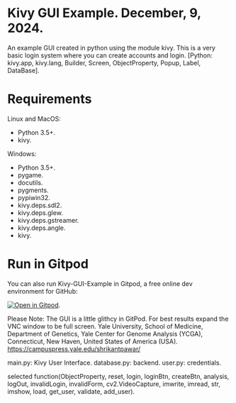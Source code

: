 # Kivy GUI Example. December, 9, 2024.
An example GUI created in python using the module kivy. This is a very basic login system where you can create accounts and login.
[Python: kivy.app, kivy.lang, Builder, Screen, ObjectProperty, Popup, Label, DataBase].

# Requirements

Linux and MacOS:
- Python 3.5+.
- kivy.

Windows:
- Python 3.5+.
- pygame.
- docutils. 
- pygments. 
- pypiwin32. 
- kivy.deps.sdl2. 
- kivy.deps.glew.
- kivy.deps.gstreamer.
- kivy.deps.angle.
- kivy.

# Run in Gitpod

You can also run Kivy-GUI-Example in Gitpod, a free online dev environment for GitHub:


[![Open in Gitpod](https://gitpod.io/button/open-in-gitpod.svg)](https://gitpod.io/#https://github.com/techwithtim/Kivy-GUI-Example/blob/master/main.py).

Please Note: The GUI is a little glithcy in GitPod. For best results expand the VNC window to be full screen.
Yale University, School of Medicine, Department of Genetics, Yale Center for Genome Analysis (YCGA), Connecticut,  New Haven, United States of America (USA).
https://campuspress.yale.edu/shrikantpawar/

main.py: Kivy User Interface.
database.py: backend.
user.py: credentials.

selected function(ObjectProperty, reset, login, loginBtn, createBtn, analysis, logOut, invalidLogin, invalidForm, cv2.VideoCapture, imwrite, imread, str, imshow, load, get_user, validate, add_user).

